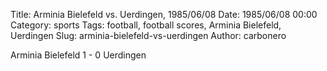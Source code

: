 Title: Arminia Bielefeld vs. Uerdingen, 1985/06/08
Date: 1985/06/08 00:00
Category: sports
Tags: football, football scores, Arminia Bielefeld, Uerdingen
Slug: arminia-bielefeld-vs-uerdingen
Author: carbonero


Arminia Bielefeld 1 - 0 Uerdingen
